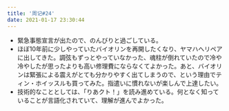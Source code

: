 ```yaml
---
title: '周记#24'
date: 2021-01-17 23:30:44
---
```

- 緊急事態宣言が出たので、のんびりと過ごしている。
- ほぼ10年前に少しやっていたバイオリンを再開したくなり、ヤマハへリペアに出してきた。調弦もずっとやっていなかった、魂柱が倒れていたので冷や冷やしたが思ったよりも高い修理費にならなくてよかった。あと、バイオリンは緊張による震えがとても分かりやすく出てしまうので、という理由でティン・ホイッスルも買ってみた。指遣いに慣れないが楽しんで上達したい。
- 技術的なこととしては、「りあクト！」を読み進めている。何となく知っていることが言語化されていて、理解が進んでよかった。
